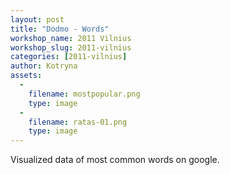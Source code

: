 ```yaml
---
layout: post
title: "Dodmo - Words"
workshop_name: 2011 Vilnius
workshop_slug: 2011-vilnius
categories: [2011-vilnius]
author: Kotryna 
assets:
  -
    filename: mostpopular.png
    type: image
  -
    filename: ratas-01.png
    type: image
---
```

Visualized data of most common words on google.
